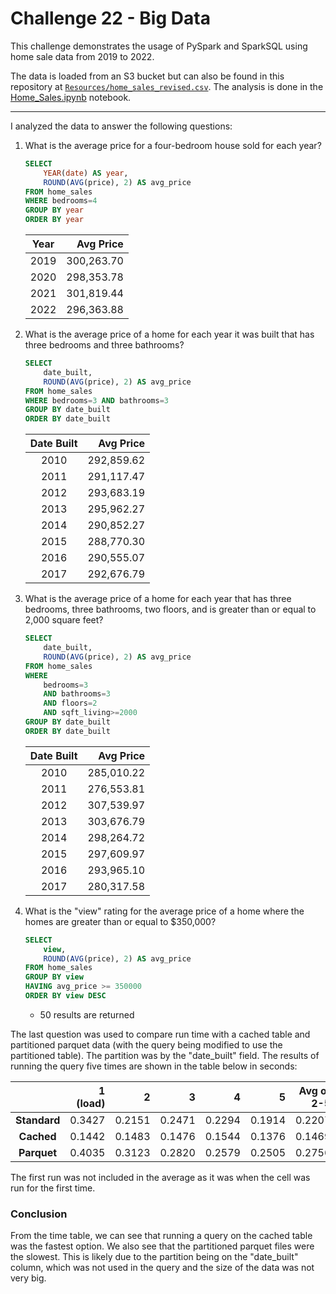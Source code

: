 # Challenge 22 - Big Data

This challenge demonstrates the usage of PySpark and SparkSQL using home sale data from 2019 to 2022.

The data is loaded from an S3 bucket but can also be found in this repository at [`Resources/home_sales_revised.csv`](Resources/home_sales_revised.csv). The analysis is done in the [Home_Sales.ipynb](Home_Sales.ipynb) notebook.

---

I analyzed the data to answer the following questions:
1. What is the average price for a four-bedroom house sold for each year?
    ```sql
    SELECT
        YEAR(date) AS year,
        ROUND(AVG(price), 2) AS avg_price
    FROM home_sales
    WHERE bedrooms=4
    GROUP BY year
    ORDER BY year
    ```

    |Year| Avg Price|
    |:--:|---------:|
    |2019|300,263.70|
    |2020|298,353.78|
    |2021|301,819.44|
    |2022|296,363.88|

2. What is the average price of a home for each year it was built that has three bedrooms and three bathrooms?
    ```sql
    SELECT
        date_built,
        ROUND(AVG(price), 2) AS avg_price
    FROM home_sales
    WHERE bedrooms=3 AND bathrooms=3
    GROUP BY date_built
    ORDER BY date_built
    ```

    |Date Built| Avg Price|
    |:--------:|---------:|
    |      2010|292,859.62|
    |      2011|291,117.47|
    |      2012|293,683.19|
    |      2013|295,962.27|
    |      2014|290,852.27|
    |      2015|288,770.30|
    |      2016|290,555.07|
    |      2017|292,676.79|

3. What is the average price of a home for each year that has three bedrooms, three bathrooms, two floors, and is greater than or equal to 2,000 square feet?
    ```sql
    SELECT
        date_built,
        ROUND(AVG(price), 2) AS avg_price
    FROM home_sales
    WHERE
        bedrooms=3
        AND bathrooms=3
        AND floors=2
        AND sqft_living>=2000
    GROUP BY date_built
    ORDER BY date_built
    ```

    |Date Built| Avg Price|
    |:--------:|---------:|
    |      2010|285,010.22|
    |      2011|276,553.81|
    |      2012|307,539.97|
    |      2013|303,676.79|
    |      2014|298,264.72|
    |      2015|297,609.97|
    |      2016|293,965.10|
    |      2017|280,317.58|

4. What is the "view" rating for the average price of a home where the homes are greater than or equal to $350,000?
    ```sql
    SELECT
        view,
        ROUND(AVG(price), 2) AS avg_price
    FROM home_sales
    GROUP BY view
    HAVING avg_price >= 350000
    ORDER BY view DESC
    ```
    - 50 results are returned

The last question was used to compare run time with a cached table and partitioned parquet data (with the query being modified to use the partitioned table). The partition was by the "date_built" field. The results of running the query five times are shown in the table below in seconds:

|              | 1 (load) | 2       | 3       | 4       | 5       | Avg of 2-5 |
|:------------:|---------:|--------:|--------:|--------:|--------:|-----------:|
| **Standard** | 0.3427   | 0.2151  | 0.2471  | 0.2294  | 0.1914  | 0.2207     |
| **Cached**   | 0.1442   | 0.1483  | 0.1476  | 0.1544  | 0.1376  | 0.1469     |
| **Parquet**  | 0.4035   | 0.3123  | 0.2820  | 0.2579  | 0.2505  | 0.2756     |

The first run was not included in the average as it was when the cell was run for the first time.

### Conclusion
From the time table, we can see that running a query on the cached table was the fastest option. We also see that the partitioned parquet files were the slowest. This is likely due to the partition being on the "date_built" column, which was not used in the query and the size of the data was not very big.
